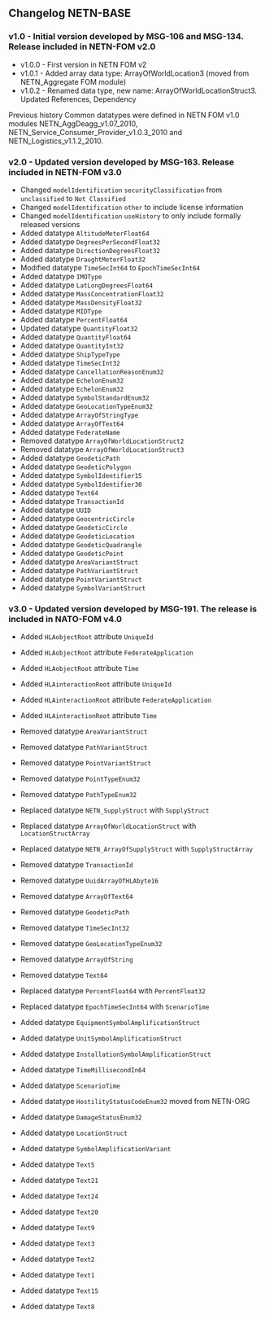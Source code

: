 ## Changelog NETN-BASE

### v1.0 - Initial version developed by MSG-106 and MSG-134. Release included in NETN-FOM v2.0

* v1.0.0 - First version in NETN FOM v2 
* v1.0.1 - Added array data type: ArrayOfWorldLocation3 (moved from NETN_Aggregate FOM module) 
* v1.0.2 - Renamed data type, new name: ArrayOfWorldLocationStruct3. Updated References, Dependency 
 
 
Previous history 
Common datatypes were defined in NETN FOM v1.0 modules NETN_AggDeagg_v1.07_2010, NETN_Service_Consumer_Provider_v1.0.3_2010 and NETN_Logistics_v1.1.2_2010.


### v2.0 - Updated version developed by MSG-163. Release included in NETN-FOM v3.0

* Changed `modelIdentification` `securityClassification` from `unclassified` to `Not Classified` 
* Changed `modelIdentification` `other` to include license information 
* Changed `modelIdentification` `useHistory` to only include formally released versions 
* Added datatype `AltitudeMeterFloat64` 
* Added datatype `DegreesPerSecondFloat32` 
* Added datatype `DirectionDegreesFloat32` 
* Added datatype `DraughtMeterFloat32` 
* Modified datatype `TimeSecInt64` to `EpochTimeSecInt64` 
* Added datatype `IMOType` 
* Added datatype `LatLongDegreesFloat64` 
* Added datatype `MassConcentrationFloat32` 
* Added datatype `MassDensityFloat32` 
* Added datatype `MIDType` 
* Added datatype `PercentFloat64` 
* Updated datatype `QuantityFloat32` 
* Added datatype `QuantityFloat64` 
* Added datatype `QuantityInt32` 
* Added datatype `ShipTypeType` 
* Added datatype `TimeSecInt32` 
* Added datatype `CancellationReasonEnum32` 
* Added datatype `EchelonEnum32` 
* Added datatype `EchelonEnum32` 
* Added datatype `SymbolStandardEnum32` 
* Added datatype `GeoLocationTypeEnum32` 
* Added datatype `ArrayOfStringType` 
* Added datatype `ArrayOfText64` 
* Added datatype `FederateName` 
* Removed datatype `ArrayOfWorldLocationStruct2` 
* Removed datatype `ArrayOfWorldLocationStruct3` 
* Added datatype `GeodeticPath` 
* Added datatype `GeodeticPolygon` 
* Added datatype `SymbolIdentifier15` 
* Added datatype `SymbolIdentifier30` 
* Added datatype `Text64` 
* Added datatype `TransactionId` 
* Added datatype `UUID` 
* Added datatype `GeocentricCircle` 
* Added datatype `GeodeticCircle` 
* Added datatype `GeodeticLocation` 
* Added datatype `GeodeticQuadrangle` 
* Added datatype `GeodeticPoint` 
* Added datatype `AreaVariantStruct` 
* Added datatype `PathVariantStruct` 
* Added datatype `PointVariantStruct` 
* Added datatype `SymbolVariantStruct`


### v3.0 - Updated version developed by MSG-191. The release is included in NATO-FOM v4.0

* Added `HLAobjectRoot` attribute `UniqueId` 
* Added `HLAobjectRoot` attribute `FederateApplication` 
* Added `HLAobjectRoot` attribute `Time` 
* Added `HLAinteractionRoot` attribute `UniqueId` 
* Added `HLAinteractionRoot` attribute `FederateApplication` 
* Added `HLAinteractionRoot` attribute `Time` 
 
* Removed datatype `AreaVariantStruct` 
* Removed datatype `PathVariantStruct` 
* Removed datatype `PointVariantStruct` 
* Removed datatype `PointTypeEnum32` 
* Removed datatype `PathTypeEnum32` 
* Replaced datatype `NETN_SupplyStruct` with `SupplyStruct` 
* Replaced datatype `ArrayOfWorldLocationStruct` with `LocationStructArray` 
* Replaced datatype `NETN_ArrayOfSupplyStruct` with `SupplyStructArray` 
* Removed datatype `TransactionId` 
* Removed datatype `UuidArrayOfHLAbyte16` 
* Removed datatype `ArrayOfText64` 
* Removed datatype `GeodeticPath` 
* Removed datatype `TimeSecInt32` 
* Removed datatype `GeoLocationTypeEnum32` 
* Removed datatype `ArrayOfString` 
* Removed datatype `Text64` 
* Replaced datatype `PercentFloat64` with `PercentFloat32` 
* Replaced datatype `EpochTimeSecInt64`  with `ScenarioTime` 
 
* Added datatype `EquipmentSymbolAmplificationStruct` 
* Added datatype `UnitSymbolAmplificationStruct` 
* Added datatype `InstallationSymbolAmplificationStruct` 
* Added datatype `TimeMillisecondIn64` 
* Added datatype `ScenarioTime` 
* Added datatype `HostilityStatusCodeEnum32` moved from NETN-ORG 
* Added datatype `DamageStatusEnum32` 
* Added datatype `LocationStruct` 
* Added datatype `SymbolAmplificationVariant` 
 
* Added datatype `Text5` 
* Added datatype `Text21` 
* Added datatype `Text24` 
* Added datatype `Text20` 
* Added datatype `Text9` 
* Added datatype `Text3` 
* Added datatype `Text2` 
* Added datatype `Text1` 
* Added datatype `Text15` 
* Added datatype `Text8`

